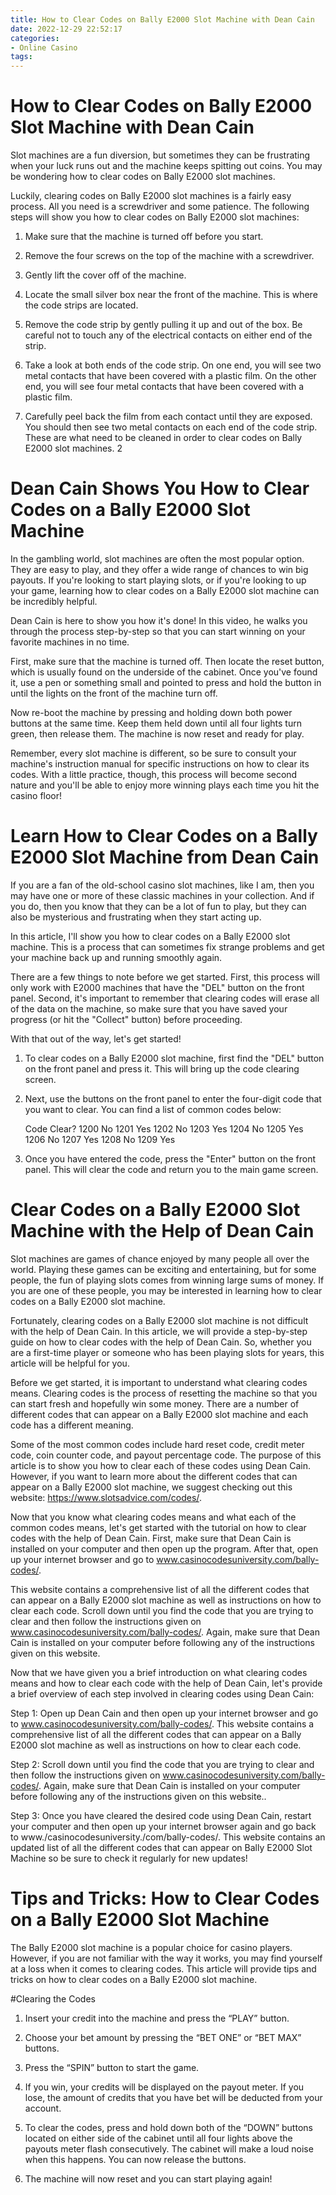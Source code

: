 ```yaml
---
title: How to Clear Codes on Bally E2000 Slot Machine with Dean Cain
date: 2022-12-29 22:52:17
categories:
- Online Casino
tags:
---
```



#  How to Clear Codes on Bally E2000 Slot Machine with Dean Cain

Slot machines are a fun diversion, but sometimes they can be frustrating when your luck runs out and the machine keeps spitting out coins. You may be wondering how to clear codes on Bally E2000 slot machines.

Luckily, clearing codes on Bally E2000 slot machines is a fairly easy process. All you need is a screwdriver and some patience. The following steps will show you how to clear codes on Bally E2000 slot machines:

1) Make sure that the machine is turned off before you start.

2) Remove the four screws on the top of the machine with a screwdriver.

3) Gently lift the cover off of the machine.

4) Locate the small silver box near the front of the machine. This is where the code strips are located.

5) Remove the code strip by gently pulling it up and out of the box. Be careful not to touch any of the electrical contacts on either end of the strip.

6) Take a look at both ends of the code strip. On one end, you will see two metal contacts that have been covered with a plastic film. On the other end, you will see four metal contacts that have been covered with a plastic film.

7) Carefully peel back the film from each contact until they are exposed. You should then see two metal contacts on each end of the code strip. These are what need to be cleaned in order to clear codes on Bally E2000 slot machines.
2

#  Dean Cain Shows You How to Clear Codes on a Bally E2000 Slot Machine

In the gambling world, slot machines are often the most popular option. They are easy to play, and they offer a wide range of chances to win big payouts. If you're looking to start playing slots, or if you're looking to up your game, learning how to clear codes on a Bally E2000 slot machine can be incredibly helpful.

Dean Cain is here to show you how it's done! In this video, he walks you through the process step-by-step so that you can start winning on your favorite machines in no time.

First, make sure that the machine is turned off. Then locate the reset button, which is usually found on the underside of the cabinet. Once you've found it, use a pen or something small and pointed to press and hold the button in until the lights on the front of the machine turn off.

Now re-boot the machine by pressing and holding down both power buttons at the same time. Keep them held down until all four lights turn green, then release them. The machine is now reset and ready for play.

Remember, every slot machine is different, so be sure to consult your machine's instruction manual for specific instructions on how to clear its codes. With a little practice, though, this process will become second nature and you'll be able to enjoy more winning plays each time you hit the casino floor!

#  Learn How to Clear Codes on a Bally E2000 Slot Machine from Dean Cain

If you are a fan of the old-school casino slot machines, like I am, then you may have one or more of these classic machines in your collection. And if you do, then you know that they can be a lot of fun to play, but they can also be mysterious and frustrating when they start acting up.

In this article, I'll show you how to clear codes on a Bally E2000 slot machine. This is a process that can sometimes fix strange problems and get your machine back up and running smoothly again.

There are a few things to note before we get started. First, this process will only work with E2000 machines that have the "DEL" button on the front panel. Second, it's important to remember that clearing codes will erase all of the data on the machine, so make sure that you have saved your progress (or hit the "Collect" button) before proceeding.

With that out of the way, let's get started!

1) To clear codes on a Bally E2000 slot machine, first find the "DEL" button on the front panel and press it. This will bring up the code clearing screen.

2) Next, use the buttons on the front panel to enter the four-digit code that you want to clear. You can find a list of common codes below:

     Code Clear? 1200 No 1201 Yes 1202 No 1203 Yes 1204 No 1205 Yes 1206 No 1207 Yes 1208 No 1209 Yes 

 3) Once you have entered the code, press the "Enter" button on the front panel. This will clear the code and return you to the main game screen.

#  Clear Codes on a Bally E2000 Slot Machine with the Help of Dean Cain

Slot machines are games of chance enjoyed by many people all over the world. Playing these games can be exciting and entertaining, but for some people, the fun of playing slots comes from winning large sums of money. If you are one of these people, you may be interested in learning how to clear codes on a Bally E2000 slot machine.

Fortunately, clearing codes on a Bally E2000 slot machine is not difficult with the help of Dean Cain. In this article, we will provide a step-by-step guide on how to clear codes with the help of Dean Cain. So, whether you are a first-time player or someone who has been playing slots for years, this article will be helpful for you.

Before we get started, it is important to understand what clearing codes means. Clearing codes is the process of resetting the machine so that you can start fresh and hopefully win some money. There are a number of different codes that can appear on a Bally E2000 slot machine and each code has a different meaning.

Some of the most common codes include hard reset code, credit meter code, coin counter code, and payout percentage code. The purpose of this article is to show you how to clear each of these codes using Dean Cain. However, if you want to learn more about the different codes that can appear on a Bally E2000 slot machine, we suggest checking out this website: https://www.slotsadvice.com/codes/.

Now that you know what clearing codes means and what each of the common codes means, let's get started with the tutorial on how to clear codes with the help of Dean Cain. First, make sure that Dean Cain is installed on your computer and then open up the program. After that, open up your internet browser and go to www.casinocodesuniversity.com/bally-codes/.

This website contains a comprehensive list of all the different codes that can appear on a Bally E2000 slot machine as well as instructions on how to clear each code. Scroll down until you find the code that you are trying to clear and then follow the instructions given on www.casinocodesuniversity.com/bally-codes/. Again, make sure that Dean Cain is installed on your computer before following any of the instructions given on this website.

Now that we have given you a brief introduction on what clearing codes means and how to clear each code with the help of Dean Cain, let's provide a brief overview of each step involved in clearing codes using Dean Cain:

Step 1: Open up Dean Cain and then open up your internet browser and go to www.casinocodesuniversity.com/bally-codes/. This website contains a comprehensive list of all the different codes that can appear on a Bally E2000 slot machine as well as instructions on how to clear each code.


 Step 2: Scroll down until you find the code that you are trying to clear and then follow the instructions given on www.casinocodesuniversity.com/bally-codes/. Again, make sure that Dean Cain is installed on your computer before following any of the instructions given on this website..

 Step 3: Once you have cleared the desired code using Dean Cain, restart your computer and then open up your internet browser again and go back to www./casinocodesuniversity./com/bally-codes/. This website contains an updated list of all the different codes that can appear on Bally E2000 Slot Machine so be sure to check it regularly for new updates!

#  Tips and Tricks: How to Clear Codes on a Bally E2000 Slot Machine

The Bally E2000 slot machine is a popular choice for casino players. However, if you are not familiar with the way it works, you may find yourself at a loss when it comes to clearing codes. This article will provide tips and tricks on how to clear codes on a Bally E2000 slot machine.

#Clearing the Codes

1. Insert your credit into the machine and press the “PLAY” button.

2. Choose your bet amount by pressing the “BET ONE” or “BET MAX” buttons.

3. Press the “SPIN” button to start the game.

4. If you win, your credits will be displayed on the payout meter. If you lose, the amount of credits that you have bet will be deducted from your account.

5. To clear the codes, press and hold down both of the “DOWN” buttons located on either side of the cabinet until all four lights above the payouts meter flash consecutively. The cabinet will make a loud noise when this happens. You can now release the buttons.

6. The machine will now reset and you can start playing again!